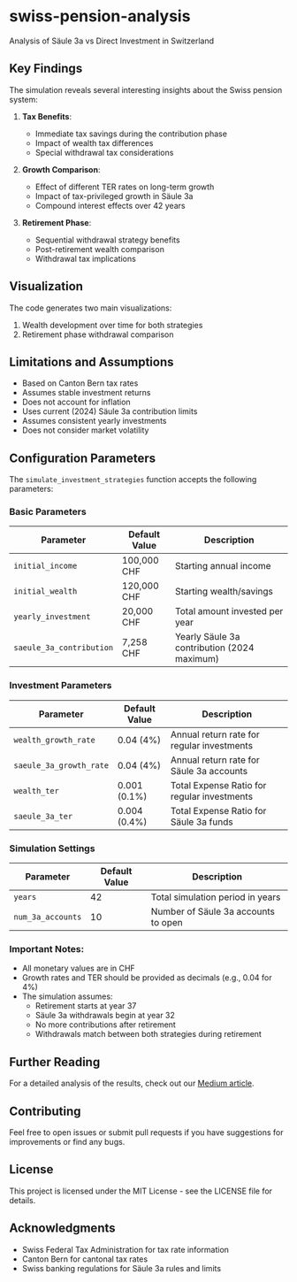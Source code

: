 # swiss-pension-analysis
Analysis of Säule 3a vs Direct Investment in Switzerland

## Key Findings

The simulation reveals several interesting insights about the Swiss pension system:

1. **Tax Benefits**: 
   - Immediate tax savings during the contribution phase
   - Impact of wealth tax differences
   - Special withdrawal tax considerations

2. **Growth Comparison**:
   - Effect of different TER rates on long-term growth
   - Impact of tax-privileged growth in Säule 3a
   - Compound interest effects over 42 years

3. **Retirement Phase**:
   - Sequential withdrawal strategy benefits
   - Post-retirement wealth comparison
   - Withdrawal tax implications

## Visualization

The code generates two main visualizations:
1. Wealth development over time for both strategies
2. Retirement phase withdrawal comparison

## Limitations and Assumptions

- Based on Canton Bern tax rates
- Assumes stable investment returns
- Does not account for inflation
- Uses current (2024) Säule 3a contribution limits
- Assumes consistent yearly investments
- Does not consider market volatility

## Configuration Parameters

The `simulate_investment_strategies` function accepts the following parameters:

### Basic Parameters
| Parameter | Default Value | Description |
|-----------|--------------|-------------|
| `initial_income` | 100,000 CHF | Starting annual income |
| `initial_wealth` | 120,000 CHF | Starting wealth/savings |
| `yearly_investment` | 20,000 CHF | Total amount invested per year |
| `saeule_3a_contribution` | 7,258 CHF | Yearly Säule 3a contribution (2024 maximum) |

### Investment Parameters
| Parameter | Default Value | Description |
|-----------|--------------|-------------|
| `wealth_growth_rate` | 0.04 (4%) | Annual return rate for regular investments |
| `saeule_3a_growth_rate` | 0.04 (4%) | Annual return rate for Säule 3a accounts |
| `wealth_ter` | 0.001 (0.1%) | Total Expense Ratio for regular investments |
| `saeule_3a_ter` | 0.004 (0.4%) | Total Expense Ratio for Säule 3a funds |

### Simulation Settings
| Parameter | Default Value | Description |
|-----------|--------------|-------------|
| `years` | 42 | Total simulation period in years |
| `num_3a_accounts` | 10 | Number of Säule 3a accounts to open |

### Important Notes:
- All monetary values are in CHF
- Growth rates and TER should be provided as decimals (e.g., 0.04 for 4%)
- The simulation assumes:
  * Retirement starts at year 37
  * Säule 3a withdrawals begin at year 32
  * No more contributions after retirement
  * Withdrawals match between both strategies during retirement

## Further Reading

For a detailed analysis of the results, check out our [Medium article](https://medium.com/@marksrobert295/the-pillar-3a-is-it-a-smart-investment-for-young-people-in-switzerland-ff33a3cc8e92).

## Contributing

Feel free to open issues or submit pull requests if you have suggestions for improvements or find any bugs.

## License

This project is licensed under the MIT License - see the LICENSE file for details.

## Acknowledgments

- Swiss Federal Tax Administration for tax rate information
- Canton Bern for cantonal tax rates
- Swiss banking regulations for Säule 3a rules and limits
